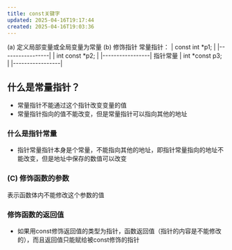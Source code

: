 ```yaml
---
title: const关键字
updated: 2025-04-16T19:17:44
created: 2025-04-16T19:03:36
---
```


\(a\) 定义局部变量或全局变量为常量
\(b\) 修饰指针
常量指针：
| const int \*p1; |
|-----------------|
| int const \*p2; |
|-----------------|
指针常量
| int \*const p3; |
|-----------------|
## 什么是常量指针？
- 常量指针不能通过这个指针改变变量的值
- 常量指针指向的值不能改变，但是常量指针可以指向其他的地址

### 什么是指针常量
- 指针常量指针本身是个常量，不能指向其他的地址，即指针常量指向的地址不能改变，但是地址中保存的数值可以改变

### (C) 修饰函数的参数
表示函数体内不能修改这个参数的值
### 修饰函数的返回值
- 如果用const修饰返回值的类型为指针，函数返回值（指针的内容是不能修改的），而且返回值只能赋给被const修饰的指针

